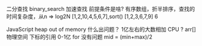 二分查找 binary_search
  加速查找 
  前提条件是啥?
  有序数组，折半排序，查找的时间复杂度，从n => log2N
  [1,2,10,4,5,6,7],sort()
  [1,2,3,6,7,9] 6

  JavaScript heap out of memory
  什么出问题？
  1亿左右的大数相加 CPU 
  ? arr[] 物理空间 
  下标的引用
  0-1亿 for 没有问题
  mid = (min+max)/2